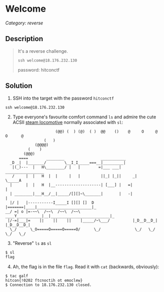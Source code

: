 # Welcome
_Category: reverse_

## Description
> It's a reverse challenge.
> 
> `ssh welcome@18.176.232.130`
> 
> password: hitconctf

## Solution
1. SSH into the target with the password `hitconctf`
```
ssh welcome@18.176.232.130
```
2. Type everyone's favourite comfort command `ls` and admire the cute ACSII [steam locomotive](https://github.com/mtoyoda/sl) normally associated with `sl`:
```
                      (@@) (  ) (@)  ( )  @@    ()    @     O     @     O      @
                 (   )
             (@@@@)
          (    )
        (@@@)
      ====        ________                ___________
  _D _|  |_______/        \__I_I_____===__|_________|
   |(_)---  |   H\________/ |   |        =|___ ___|      _________________
   /     |  |   H  |  |     |   |         ||_| |_||     _|                \_____A
  |      |  |   H  |__--------------------| [___] |   =|                        |
  | ________|___H__/__|_____/[][]~\_______|       |   -|                        |
  |/ |   |-----------I_____I [][] []  D   |=======|____|________________________|_
__/ =| o |=-~~\  /~~\  /~~\  /~~\ ____Y___________|__|__________________________|_
 |/-=|___|=    ||    ||    ||    |_____/~\___/          |_D__D__D_|  |_D__D__D_|
  \_/      \_O=====O=====O=====O/      \_/               \_/   \_/    \_/   \_/
```
3. "Reverse" `ls` as `sl`
```bash
$ sl
flag
```
4. Ah, the flag is in the file `flag`. Read it with `cat` (backwards, obviously):
```
$ tac galf
hitcon{!0202 ftcnoctih ot emoclew}
$ Connection to 18.176.232.130 closed.
```